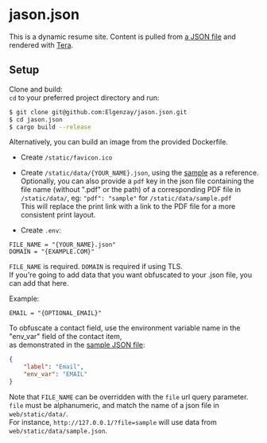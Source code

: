 # jason.json

This is a dynamic resume site. Content is pulled from [a JSON file](https://github.com/Elgenzay/jason.json/blob/main/static/data/sample.json) and rendered with [Tera](https://crates.io/crates/tera).


## Setup
Clone and build:  
`cd` to your preferred project directory and run:
```sh
$ git clone git@github.com:Elgenzay/jason.json.git
$ cd jason.json
$ cargo build --release
```

Alternatively, you can build an image from the provided Dockerfile.

- Create `/static/favicon.ico`
- Create `/static/data/{YOUR_NAME}.json`, using the [sample](https://github.com/Elgenzay/jason.json/blob/main/static/data/sample.json) as a reference.  
Optionally, you can also provide a `pdf` key in the json file containing the file name (without ".pdf" or the path) of a corresponding PDF file in `/static/data/`, eg: `"pdf": "sample"` for `/static/data/sample.pdf`  
This will replace the print link with a link to the PDF file for a more consistent print layout.

- Create `.env`:
```env
FILE_NAME = "{YOUR_NAME}.json"
DOMAIN = "{EXAMPLE.COM}"
```
`FILE_NAME` is required. `DOMAIN` is required if using TLS.  
If you're going to add data that you want obfuscated to your .json file, you can add that here.

Example:
```env
EMAIL = "{OPTIONAL_EMAIL}"
```
To obfuscate a contact field, use the environment variable name in the "env_var" field of the contact item,  
as demonstrated in the [sample JSON file](https://github.com/Elgenzay/jason.json/blob/main/static/data/sample.json):
```JSON
{
	"label": "Email",
	"env_var": "EMAIL"
}
```
Note that `FILE_NAME` can be overridden with the `file` url query parameter.  
`file` must be alphanumeric, and match the name of a json file in `web/static/data/`.  
For instance, `http://127.0.0.1/?file=sample` will use data from `web/static/data/sample.json`.

